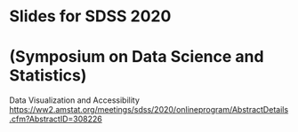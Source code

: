 # Slides for SDSS 2020 
# (Symposium on Data Science and Statistics)

Data Visualization and Accessibility  
https://ww2.amstat.org/meetings/sdss/2020/onlineprogram/AbstractDetails.cfm?AbstractID=308226
